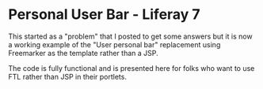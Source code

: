 # Personal User Bar - Liferay 7
This started as a "problem" that I posted to get some answers but it is now a working example of the "User personal bar" replacement using Freemarker as the template rather than a JSP.

The code is fully functional and is presented here for folks who want to use FTL rather than JSP in their portlets.
